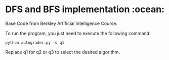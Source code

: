 <h1>DFS and BFS implementation :ocean:</h1>

<p>Base Code from Berkley Artificial Intelligence Course.</p> 

<p>To run the program, you just need to execute the following command:</p>

```
python autograder.py -q q1
```

<p>Replace q1 for q2 or q3 to select the desired algorithm.</p>
